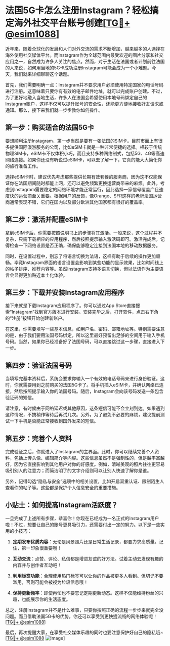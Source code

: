 # 法国5G卡怎么注册Instagram？轻松搞定海外社交平台账号创建[[TG💪+ @esim1088](https://t.me/s/esim1088)]

近年来，随着全球化的发展和人们对外交流的需求不断增加，越来越多的人选择在海外使用社交媒体平台。而Instagram作为全球范围内最受欢迎的图片分享和社交应用之一，自然成为许多人关注的焦点。然而，对于生活在法国或者计划前往法国的人来说，如何用当地的5G卡成功注册Instagram可能会成为一个小难题。今天，我们就来详细聊聊这个话题。

首先，我们需要明确一点：Instagram并不要求用户必须使用特定国家的电话号码进行注册。这意味着只要你有有效的电子邮件地址，就可以完成账户创建。不过，为了更好地融入当地生活，许多人在法国会希望使用本地号码绑定自己的Instagram账户，这样不仅可以提升账号的安全性，还能更方便地接收好友请求或通知。那么，接下来我们就一步步教你如何操作。

## 第一步：购买适合的法国5G卡

要想顺利注册Instagram，第一步当然是要有一张法国的SIM卡。目前市面上有很多提供国际漫游服务的公司，比如eSIM卡就是一种非常便捷的选择。相较于传统物理SIM卡，eSIM卡不仅体积小巧，而且支持多种网络制式，包括5G、4G等高速网络连接。如果你还没有听说过eSIM卡，可以去了解一下，它真的能大大简化你的旅行准备工作。

选择eSIM卡时，建议优先考虑那些提供长期有效套餐的服务商，因为这不仅能保证你在法国期间随时都能上网，还可以避免频繁更换运营商带来的麻烦。此外，考虑到Instagram需要稳定的网络环境才能正常运行，因此选择一家信号覆盖广且速度快的运营商至关重要。根据用户的反馈，像Orange、SFR这样的老牌法国运营商通常表现不错，它们在国内以及部分欧洲其他国家都有很好的覆盖率。

## 第二步：激活并配置eSIM卡

拿到eSIM卡后，你需要按照说明书上的步骤将其激活。一般来说，这个过程并不复杂，只需下载相应的应用程序，然后按照提示输入激活码即可。激活完成后，记得检查一下网络设置是否正确，确保能够稳定连接到法国本地的移动数据服务。

同时，在设置过程中，别忘了将语言切换为法语，这样有助于后续的操作更加顺畅。毕竟Instagram界面的语言设置会影响到某些功能的显示效果，比如时间线上的帖子排序、推荐内容等。虽然Instagram支持多语言切换，但以法语作为主要语言会显得更加贴近本土化体验。

## 第三步：下载并安装Instagram应用程序

接下来就是下载Instagram应用程序了。你可以通过App Store直接搜索“Instagram”找到官方版本进行安装。安装完毕之后，打开软件，点击右下角的“注册”按钮开始创建新账户。

在这里，你需要填写一些基本信息，如用户名、密码、邮箱地址等。特别需要注意的是，由于我们要用法国号码绑定，所以这里最好预留出足够的空间用于输入手机号码。当然，如果你已经准备好了法国号码，可以直接跳过这一步骤，直接进入下一步。

## 第四步：验证法国号码

当填写完基本资料后，系统会要求你输入一个有效的电话号码来进行身份验证。这时，你就需要用到之前购买的法国5G卡了。将手机插入eSIM卡，并确认网络已连接，然后按照提示输入你的法国号码。随后，Instagram会向该号码发送一条包含验证码的短信。

请注意，有时候由于网络延迟或其他原因，这条短信可能不会立刻到达。如果遇到这种情况，不妨稍作等待后再试几次。另外，为了避免不必要的麻烦，建议提前测试一下手机是否能正常接收到国外发来的短信。

## 第五步：完善个人资料

完成验证之后，你就进入了Instagram的主界面。此时，你可以继续完善个人资料，包括上传头像、编辑简介等内容。这些信息虽然不是强制性的，但是越丰富越好，因为它直接影响到其他用户对你的好感度。例如，清晰美观的照片往往更容易吸引别人的注意力；而简洁明了的文字介绍则可以让别人快速了解你是谁。

另外，记得勾选“隐私与安全”选项中的相关设置，比如开启双重认证、限制陌生人查看你的帖子等。这些都是保护个人信息安全的重要措施。

## 小贴士：如何提高Instagram活跃度？

一旦完成了上述所有步骤，恭喜你！你现在已经成为一名正式的Instagram用户啦！不过，想要让自己的账号更具吸引力，还需要付出一定的努力。以下是一些实用的小技巧：

1. **定期发布优质内容**：无论是风景照片还是日常生活记录，都要力求高质量。记住，第一印象很重要哦！

2. **互动交流**：点赞、评论、私信都是增进友谊的好方法。试着主动去发现有趣的内容并与创作者互动吧！

3. **利用标签功能**：合理使用热门标签可以让你的作品被更多人看到。但切记不要滥用，否则可能会被视为垃圾信息哦！

4. **保持更新频率**：即使再忙也不要忘记定期更新动态。这样不仅能维持粉丝的兴趣，也能展示你的生活态度。

总之，注册Instagram并不是什么难事，只要你按照正确的流程一步步来就完全没问题。而且借助法国5G卡的优势，你还可以享受到更快捷流畅的网络体验呢！[[TG💪+ @esim1088](https://t.me/s/esim1088)]

最后，再次提醒大家，在享受社交媒体乐趣的同时也要注意保护好自己的隐私哦~ [[TG💪+ @esim1088](https://t.me/s/esim1088) ![Image](https://i.postimg.cc/4NQfJmqS/Snipaste-2025-05-13-00-14-12.png)]